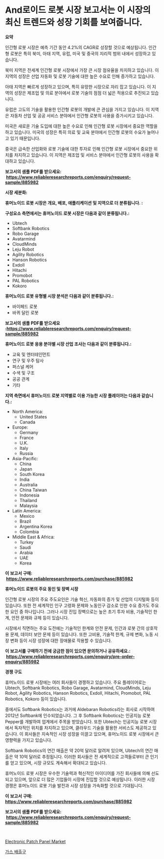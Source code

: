 <p><h1>And로이드 로봇 시장 보고서는 이 시장의 최신 트렌드와 성장 기회를 보여줍니다.</h1></p><p><strong>요약</strong></p>
<p><p>인간형 로봇 시장은 예측 기간 동안 4.2%의 CAGR로 성장할 것으로 예상됩니다. 인간형 로봇은 특히 북미, 아태 지역, 유럽, 미국 및 중국의 지리적 범위 내에서 성장하고 있습니다.</p><p>북미 지역은 전세계 인간형 로봇 시장에서 가장 큰 시장 점유율을 차지하고 있습니다. 이 지역의 성장은 산업 자동화 및 로봇 기술에 대한 높은 수요로 인해 증가하고 있습니다.</p><p>아태 지역은 빠르게 성장하고 있으며, 특히 유망한 시장으로 자리 잡고 있습니다. 이 지역의 성장은 제조업 및 의료 분야에서 로봇 기술의 점점 더 넓은 적용으로 추진되고 있습니다.</p><p>유럽은 고도의 기술을 활용한 인간형 로봇의 개발에 큰 관심을 가지고 있습니다. 이 지역은 자동차 산업 및 공공 서비스 분야에서 인간형 로봇의 사용을 증가시키고 있습니다.</p><p>미국은 새로운 기술 도입에 대한 높은 수요로 인해 인간형 로봇 시장에서 중요한 역할을 하고 있습니다. 미국의 성장은 특히 의료 및 교육 분야에서 인간형 로봇의 수요가 늘어나고 있기 때문입니다.</p><p>중국은 급속한 산업화와 로봇 기술에 대한 투자로 인해 인간형 로봇 시장에서 중요한 위치를 차지하고 있습니다. 이 지역은 제조업 및 서비스 분야에서 인간형 로봇의 사용을 확대하고 있습니다.</p></p>
<p><strong>보고서의 샘플 PDF를 받으세요: &nbsp;<a href="https://www.reliableresearchreports.com/enquiry/request-sample/885982">https://www.reliableresearchreports.com/enquiry/request-sample/885982</a></strong></p>
<p><strong>시장 세분화:</strong></p>
<p><strong> 휴머노이드 로봇 시장은 개요, 배포, 애플리케이션 및 지역으로 더 분류됩니다. :</strong></p>
<p><strong>구성요소 측면에서는 휴머노이드 로봇 시장은 다음과 같이 분류됩니다.:</strong></p>
<p><ul><li>Ubtech</li><li>Softbank Robotics</li><li>Robo Garage</li><li>Avatarmind</li><li>CloudMinds</li><li>Leju Robot</li><li>Agility Robotics</li><li>Hanson Robotics</li><li>Exdoll</li><li>Hitachi</li><li>Promobot</li><li>PAL Robotics</li><li>Kokoro</li></ul></p>
<p><strong> 휴머노이드 로봇 유형별 시장 분석은 다음과 같이 분류됩니다.:</strong></p>
<p><ul><li>바이페드 로봇</li><li>바퀴 달린 로봇</li></ul></p>
<p><strong>보고서의 샘플 PDF를 받으세요 :<a href="https://www.reliableresearchreports.com/enquiry/request-sample/885982">https://www.reliableresearchreports.com/enquiry/request-sample/885982</a></strong></p>
<p><strong> 휴머노이드 로봇 응용 분야별 시장 산업 조사는 다음과 같이 분류됩니다.:</strong></p>
<p><ul><li>교육 및 엔터테인먼트</li><li>연구 및 우주 탐사</li><li>퍼스널 케어</li><li>수색 및 구조</li><li>공공 관계</li><li>기타</li></ul></p>
<p><strong>지역 측면에서 휴머노이드 로봇 지역별로 이용 가능한 시장 플레이어는 다음과 같습니다.:</strong></p>
<p><ul>
    <li>
        North America:
        <ul>
            <li>United States</li>
            <li>Canada</li>
        </ul>
    </li>
    <li>
        Europe:
        <ul>
            <li>Germany</li>
            <li>France</li>
            <li>U.K.</li>
            <li>Italy</li>
            <li>Russia</li>
        </ul>
    </li>
    <li>
        Asia-Pacific:
        <ul>
            <li>China</li>
            <li>Japan</li>
            <li>South Korea</li>
            <li>India</li>
            <li>Australia</li>
            <li>China Taiwan</li>
            <li>Indonesia</li>
            <li>Thailand</li>
            <li>Malaysia</li>
        </ul>
    </li>
    <li>
        Latin America:
        <ul>
            <li>Mexico</li>
            <li>Brazil</li>
            <li>Argentina Korea</li>
            <li>Colombia</li>
        </ul>
    </li>
    <li>
        Middle East & Africa:
        <ul>
            <li>Turkey</li>
            <li>Saudi</li>
            <li>Arabia</li>
            <li>UAE</li>
            <li>Korea</li>
        </ul>
    </li>
    </ul></p>
<p><strong>이 보고서 구매: &nbsp;<a href="https://www.reliableresearchreports.com/purchase/885982">https://www.reliableresearchreports.com/purchase/885982</a></strong></p>
<p><strong>휴머노이드 로봇의 주요 동인 및 장벽 시장</strong></p>
<p><p>인간형 로봇 시장의 주요 주도요인은 기술 혁신, 자동화의 증가 및 산업의 디지털화 등이 있습니다. 또한 전 세계적인 인구 고령화 문제와 노동인구 감소로 인한 수요 증가도 주요한 요인 중 하나입니다. 그러나 시장 진입 장벽으로는 높은 초기 투자 비용, 기술적인 한계, 안전 문제와 규제 등이 있습니다.</p><p>시장에서 직면하는 주요 도전에는 기술적인 한계와 안전 문제, 인간과 로봇 간의 상호작용 문제, 데이터 보안 문제 등이 있습니다. 또한 고비용, 기술적 한계, 규제 변화, 노동 시장 변화 등이 시장 성장에 대한 장애물로 작용할 수 있습니다.</p></p>
<p><strong>이 보고서를 구매하기 전에 궁금한 점이 있으면 문의하거나 공유하세요.: &nbsp;<a href="https://www.reliableresearchreports.com/enquiry/pre-order-enquiry/885982">https://www.reliableresearchreports.com/enquiry/pre-order-enquiry/885982</a></strong></p>
<p><strong>경쟁 구도</strong></p>
<p><p>휴머노이드 로봇 시장에는 여러 회사들이 경쟁하고 있습니다. 주요 플레이어로는 Ubtech, Softbank Robotics, Robo Garage, Avatarmind, CloudMinds, Leju Robot, Agility Robotics, Hanson Robotics, Exdoll, Hitachi, Promobot, PAL Robotics, Kokoro 등이 있습니다.</p><p>중에서도 Softbank Robotics는 과거에 Aldebaran Robotics라는 회사로 시작하여 2012년 Softbank에 인수되었습니다. 그 후 Softbank Robotics는 인공지능 로봇 Pepper를 개발하여 업계에서 주목을 받았습니다. 또한 Ubtech는 인공지능 로봇 시장에서 독자적인 위치를 차지하고 있으며, 클라우드 기술을 활용한 서비스도 제공하고 있습니다. 이 회사들은 지속적인 시장 성장을 이끌고 있으며, 휴머노이드 로봇 시장에서 큰 영향력을 가지고 있습니다.</p><p>Softbank Robotics의 연간 매출은 약 20억 달러로 알려져 있으며, Ubtech의 연간 매출은 약 10억 달러로 추정됩니다. 이러한 회사들은 전 세계적으로 고객들로부터 큰 인기를 얻고 있으며, 시장 규모도 계속해서 확대되고 있습니다.</p><p>휴머노이드 로봇 시장은 우수한 기술력과 혁신적인 아이디어를 가진 회사들에 의해 선도되고 있으며, 앞으로 더 많은 기업들이 시장에 진입할 것으로 예상됩니다. 이러한 시장 경쟁은 휴머노이드 로봇 기술 발전과 시장 성장을 가속화할 것으로 기대됩니다.</p></p>
<p><strong>이 보고서 구매: &nbsp; <a href="https://www.reliableresearchreports.com/purchase/885982">https://www.reliableresearchreports.com/purchase/885982</a></strong></p>
<p><strong>보고서의 샘플 PDF를 받으세요: &nbsp;<a href="https://www.reliableresearchreports.com/enquiry/request-sample/885982">https://www.reliableresearchreports.com/enquiry/request-sample/885982</a></strong><strong></strong></p>
<p>&nbsp;</p>
<p><p><a href="https://github.com/BryceTownsendr/Market-Research-Report-List-4/blob/main/electronic-patch-panel-market.md">Electronic Patch Panel Market</a></p><p><a href="https://github.com/xvz497517413/Market-Research-Report-List-1/blob/main/677457915409.md">가스 배출구</a></p></p>